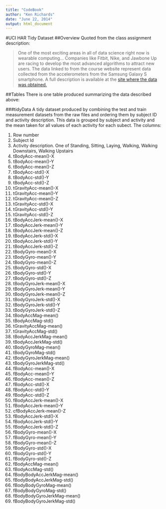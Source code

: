 ```yaml
---
title: "CodeBook"
author: "Ken Richards"
date: "June 22, 2014"
output: html_document
---
```


#UCI HAR Tidy Dataset
##Overview
Quoted from the class assignment description:

> One of the most exciting areas in all of data science right now is wearable computing...
> Companies like Fitbit, Nike, and Jawbone Up are racing to develop the most advanced algorithms to attract new users. 
> The data linked to from the course website represent data collected from the accelerometers from the Samsung Galaxy S smartphone. 
> A full description is available at the [site where the data was obtained.](http://archive.ics.uci.edu/ml/datasets/Human+Activity+Recognition+Using+Smartphones)


##Tables
There is one table produced summarizing the data described above:

###tidyData
A tidy dataset produced by combining the test and train measurement datasets from the raw files and ordering them by subject ID and activity description. This data is grouped by subject and activity and the mean taken for all values of each activity for each subect. The columns:

1. Row number
2. Subject Id
3. Activity description. One of Standing, Sitting, Laying, Walking, Walking Downstairs, Walking Upstairs
4. tBodyAcc-mean()-X
5. tBodyAcc-mean()-Y
6. tBodyAcc-mean()-Z
7. tBodyAcc-std()-X
8. tBodyAcc-std()-Y
9. tBodyAcc-std()-Z
10. tGravityAcc-mean()-X
11. tGravityAcc-mean()-Y
12. tGravityAcc-mean()-Z
13. tGravityAcc-std()-X
14. tGravityAcc-std()-Y
15. tGravityAcc-std()-Z
16. tBodyAccJerk-mean()-X
17. tBodyAccJerk-mean()-Y
18. tBodyAccJerk-mean()-Z
19. tBodyAccJerk-std()-X
20. tBodyAccJerk-std()-Y
21. tBodyAccJerk-std()-Z
22. tBodyGyro-mean()-X
23. tBodyGyro-mean()-Y
24. tBodyGyro-mean()-Z
25. tBodyGyro-std()-X
26. tBodyGyro-std()-Y
27. tBodyGyro-std()-Z
28. tBodyGyroJerk-mean()-X
29. tBodyGyroJerk-mean()-Y
30. tBodyGyroJerk-mean()-Z
31. tBodyGyroJerk-std()-X
32. tBodyGyroJerk-std()-Y
33. tBodyGyroJerk-std()-Z
34. tBodyAccMag-mean()
35. tBodyAccMag-std()
36. tGravityAccMag-mean()
37. tGravityAccMag-std()
38. tBodyAccJerkMag-mean()
39. tBodyAccJerkMag-std()
40. tBodyGyroMag-mean()
41. tBodyGyroMag-std()
42. tBodyGyroJerkMag-mean()
43. tBodyGyroJerkMag-std()
44. fBodyAcc-mean()-X
45. fBodyAcc-mean()-Y
46. fBodyAcc-mean()-Z
47. fBodyAcc-std()-X
48. fBodyAcc-std()-Y
49. fBodyAcc-std()-Z
50. fBodyAccJerk-mean()-X
51. fBodyAccJerk-mean()-Y
52. cfBodyAccJerk-mean()-Z
53. fBodyAccJerk-std()-X
54. fBodyAccJerk-std()-Y
55. fBodyAccJerk-std()-Z
56. fBodyGyro-mean()-X
57. fBodyGyro-mean()-Y
58. fBodyGyro-mean()-Z
59. fBodyGyro-std()-X
60. fBodyGyro-std()-Y
61. fBodyGyro-std()-Z
62. fBodyAccMag-mean()
63. fBodyAccMag-std()
64. fBodyBodyAccJerkMag-mean()
65. fBodyBodyAccJerkMag-std()
66. fBodyBodyGyroMag-mean()
67. fBodyBodyGyroMag-std()
68. fBodyBodyGyroJerkMag-mean()
69. fBodyBodyGyroJerkMag-std()
